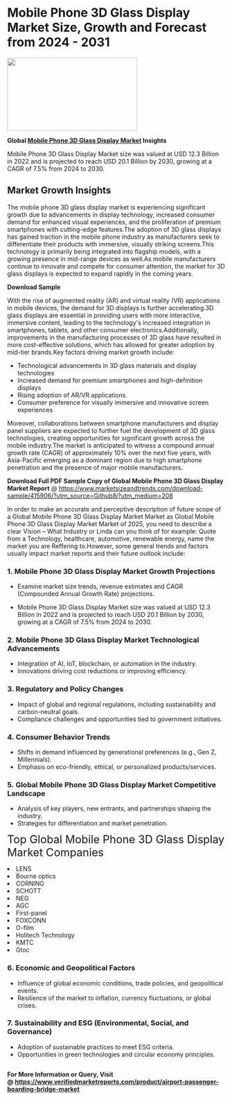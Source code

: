 <H1>Mobile Phone 3D Glass Display Market Size, Growth and Forecast from 2024 - 2031</H1><img class="aligncenter size-medium wp-image-584254" src="https://thirdeyenews.in/wp-content/uploads/2024/09/Global-Market-Research-300x168.jpeg" alt="" width="300" height="168" /><p><strong>Global&nbsp;<a href="https://www.marketsizeandtrends.com/download-sample/415906/?utm_source=Github8j?utm_medium=208">Mobile Phone 3D Glass Display Market</a> Insights</strong></p><p>Mobile Phone 3D Glass Display Market size was valued at USD 12.3 Billion in 2022 and is projected to reach USD 20.1 Billion by 2030, growing at a CAGR of 7.5% from 2024 to 2030.</p><p><h2>Market Growth Insights</h2> <p>The mobile phone 3D glass display market is experiencing significant growth due to advancements in display technology, increased consumer demand for enhanced visual experiences, and the proliferation of premium smartphones with cutting-edge features.The adoption of 3D glass displays has gained traction in the mobile phone industry as manufacturers seek to differentiate their products with immersive, visually striking screens.This technology is primarily being integrated into flagship models, with a growing presence in mid-range devices as well.As mobile manufacturers continue to innovate and compete for consumer attention, the market for 3D glass displays is expected to expand rapidly in the coming years.</p> <p><strong>Download Sample</strong></p> <p>With the rise of augmented reality (AR) and virtual reality (VR) applications in mobile devices, the demand for 3D displays is further accelerating.3D glass displays are essential in providing users with more interactive, immersive content, leading to the technology's increased integration in smartphones, tablets, and other consumer electronics.Additionally, improvements in the manufacturing processes of 3D glass have resulted in more cost-effective solutions, which has allowed for greater adoption by mid-tier brands.Key factors driving market growth include: <ul> <li>Technological advancements in 3D glass materials and display technologies</li> <li>Increased demand for premium smartphones and high-definition displays</li> <li>Rising adoption of AR/VR applications</li> <li>Consumer preference for visually immersive and innovative screen experiences</li> </ul> Moreover, collaborations between smartphone manufacturers and display panel suppliers are expected to further fuel the development of 3D glass technologies, creating opportunities for significant growth across the mobile industry.The market is anticipated to witness a compound annual growth rate (CAGR) of approximately 10% over the next five years, with Asia-Pacific emerging as a dominant region due to high smartphone penetration and the presence of major mobile manufacturers.<p><span class=""><strong>Download Full PDF Sample Copy of Global Mobile Phone 3D Glass Display Market Report</strong> @ <a href="https://www.marketsizeandtrends.com/download-sample/415906/?utm_source=Github8j?utm_medium=208" target="_blank">https://www.marketsizeandtrends.com/download-sample/415906/?utm_source=Github8j?utm_medium=208</a></span></p><p>In order to make an accurate and perceptive description of future scope of a Global&nbsp;Mobile Phone 3D Glass Display Market Market as Global&nbsp;Mobile Phone 3D Glass Display Market Market of 2025, you need to describe a clear Vision &ndash; What Industry or Linda can you think of for example: Quote from a Technology, healthcare, automotive, renewable energy, name the market you are Reffering to.However, some general trends and factors usually impact market reports and their future outlook include:</p><h3>1.&nbsp;<strong>Mobile Phone 3D Glass Display Market Growth Projections</strong></h3><ul><li>Examine market size trends, revenue estimates and CAGR (Compounded Annual Growth Rate) projections.</li><li><p>Mobile Phone 3D Glass Display Market size was valued at USD 12.3 Billion in 2022 and is projected to reach USD 20.1 Billion by 2030, growing at a CAGR of 7.5% from 2024 to 2030.</p></li></ul><h3>2.&nbsp;<strong>Mobile Phone 3D Glass Display Market Technological Advancements</strong></h3><ul><li>Integration of AI, IoT, blockchain, or automation in the industry.</li><li>Innovations driving cost reductions or improving efficiency.</li></ul><h3>3.&nbsp;<strong>Regulatory and Policy Changes</strong></h3><ul><li>Impact of global and regional regulations, including sustainability and carbon-neutral goals.</li><li>Compliance challenges and opportunities tied to government initiatives.</li></ul><h3>4.&nbsp;<strong>Consumer Behavior Trends</strong></h3><ul><li>Shifts in demand influenced by generational preferences (e.g., Gen Z, Millennials).</li><li>Emphasis on eco-friendly, ethical, or personalized products/services.</li></ul><h3>5.&nbsp;<strong>Global Mobile Phone 3D Glass Display Market Competitive Landscape</strong></h3><ul><li>Analysis of key players, new entrants, and partnerships shaping the industry.</li><li>Strategies for differentiation and market penetration.</li></ul><p data-pm-slice="1 1 []"><span style="color: inherit; font-family: inherit; font-size: 25px;">Top Global Mobile Phone 3D Glass Display Market Companies</span></p><div class="" data-test-id=""><p><li>LENS</li><li> Bourne optics</li><li> CORNING</li><li> SCHOTT</li><li> NEG</li><li> AGC</li><li> First-panel</li><li> FOXCONN</li><li> O-film</li><li> Holitech Technology</li><li> KMTC</li><li> Gtoc</li></p></div><h3>6.&nbsp;<strong>Economic and Geopolitical Factors</strong></h3><ul><li>Influence of global economic conditions, trade policies, and geopolitical events.</li><li>Resilience of the market to inflation, currency fluctuations, or global crises.</li></ul><h3>7.&nbsp;<strong>Sustainability and ESG (Environmental, Social, and Governance)</strong></h3><ul><li>Adoption of sustainable practices to meet ESG criteria.</li><li>Opportunities in green technologies and circular economy principles.</li></ul><h2><strong style="font-size: 14px;">For More Information or Query, Visit @&nbsp;</strong><a style="background-color: #ffffff; font-size: 14px;" href="https://www.marketsizeandtrends.com/report/mobile-phone-3d-glass-display-market/" target="_blank">https://www.verifiedmarketreports.com/product/airport-passenger-boarding-bridge-market</a></h2>